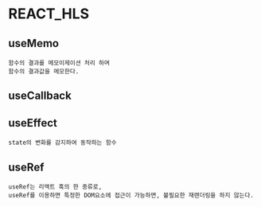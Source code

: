 # REACT_HLS

## useMemo

```
함수의 결과를 메모이제이션 처리 하며
함수의 결과값을 메모한다.
```

## useCallback

## useEffect

```
state의 변화를 감지하여 동작하는 함수
```

## useRef

```
useRef는 리액트 훅의 한 종류로,
useRef를 이용하면 특정한 DOM요소에 접근이 가능하면, 불필요한 재랜더링을 하지 않는다.
```
